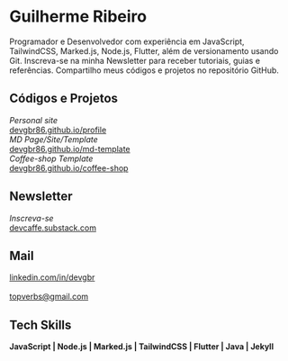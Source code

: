 # Guilherme Ribeiro 


Programador e Desenvolvedor com experiência em
JavaScript, TailwindCSS, Marked.js,
Node.js, Flutter,
além de versionamento usando Git.
Inscreva-se na minha Newsletter
para receber tutoriais, guias e referências.
Compartilho meus códigos e projetos no repositório GitHub.


## Códigos e Projetos


*Personal site*       
[devgbr86.github.io/profile](https://devgbr86.github.io/profile/)           
*MD Page/Site/Template*       
[devgbr86.github.io/md-template](https://devgbr86.github.io/md-template/)       
*Coffee-shop Template*       
[devgbr86.github.io/coffee-shop](https://devgbr86.github.io/coffee-shop/) 


## Newsletter


*Inscreva-se*       
[devcaffe.substack.com](https://devcaffe.substack.com) 




## Mail

<p align="left">
    <a href="https://www.linkedin.com/in/devgbr/"> linkedin.com/in/devgbr</a> &nbsp;&nbsp;
    <br><br><a href="mailto:topverbs@gmail.com"> topverbs@gmail.com</a>
</p>



## Tech Skills


**JavaScript | Node.js | Marked.js | TailwindCSS | Flutter | Java | Jekyll**



<br/>
